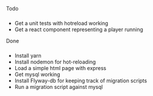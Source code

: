 Todo
###
- Get a unit tests with hotreload working
- Get a react component representing a player running


Done
###
- Install yarn
- Install nodemon for hot-reloading
- Load a simple html page with express
- Get mysql working
- Install Flyway-db for keeping track of migration scripts
- Run a migration script against mysql

